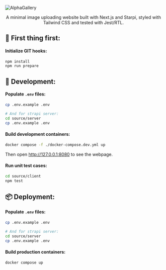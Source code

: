 ![AlphaGallery](https://github.com/psparsa/AlphaGallery/assets/57572461/dc2bba21-c6e7-4bad-92fa-ca915d042a81)

<p align="center">
A minimal image uploading website built with Next.js and Starpi, styled with Tailwind CSS and tested with Jest/RTL.
</p>

## 👼 First thing first:

#### Initialize GIT hooks:

```bash
npm install
npm run prepare
```

## 👷 Development:

#### Populate `.env` files:

```bash
cp .env.example .env

# And for strapi server:
cd source/server
cp .env.example .env
```

#### Build development containers:

```bash
docker compose -f ./docker-compose.dev.yml up
```

Then open http://127.0.0.1:8080 to see the webpage.

#### Run unit test cases:

```bash
cd source/client
npm test
```

## 📦 Deployment:

#### Populate `.env` files:

```bash
cp .env.example .env

# And for strapi server:
cd source/server
cp .env.example .env
```

#### Build production containers:

```bash
docker compose up
```
